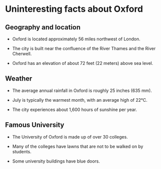 # Uninteresting facts about Oxford

## Geography and location

- Oxford is located approximately 56 miles northwest of London.

- The city is built near the confluence of the River Thames and the River Cherwell.

- Oxford has an elevation of about 72 feet (22 meters) above sea level.

## Weather

- The average annual rainfall in Oxford is roughly 25 inches (635 mm).

- July is typically the warmest month, with an average high of 22°C.

- The city experiences about 1,600 hours of sunshine per year.

## Famous University

- The University of Oxford is made up of over 30 colleges.

- Many of the colleges have lawns that are not to be walked on by students.

- Some university buildings have blue doors.